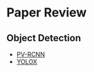 # Paper Review

## Object Detection

- [PV-RCNN](https://github.com/ICHBINLUCASKIM/ComputerVision/blob/main/PaperReview/PV-RCNN/PV-RCNN%20Review.md)
- [YOLOX](https://github.com/ICHBINLUCASKIM/ComputerVision/tree/main/PaperReview/YOLOX)
